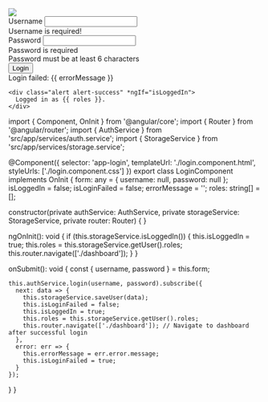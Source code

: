 <div class="col-md-12">
  <div class="card card-container">
    <img
      id="profile-img"
      src="//ssl.gstatic.com/accounts/ui/avatar_2x.png"
      class="profile-img-card"
    />
    <form
      *ngIf="!isLoggedIn"
      name="form"
      (ngSubmit)="f.form.valid && onSubmit()"
      #f="ngForm"
      novalidate
    >
      <div class="form-group">
        <label for="username">Username</label>
        <input
          type="text"
          class="form-control"
          name="username"
          [(ngModel)]="form.username"
          required
          #username="ngModel"
          [ngClass]="{ 'is-invalid': f.submitted && username.errors }"
        />
        <div *ngIf="username.errors && f.submitted" class="invalid-feedback">
          Username is required!
        </div>
      </div>
      <div class="form-group">
        <label for="password">Password</label>
        <input
          type="password"
          class="form-control"
          name="password"
          [(ngModel)]="form.password"
          required
          minlength="6"
          #password="ngModel"
          [ngClass]="{ 'is-invalid': f.submitted && password.errors }"
        />
        <div *ngIf="password.errors && f.submitted" class="invalid-feedback">
          <div *ngIf="password.errors['required']">Password is required</div>
          <div *ngIf="password.errors['minlength']">
            Password must be at least 6 characters
          </div>
        </div>
      </div>
      <div class="form-group">
        <button class="btn btn-primary btn-block">
          Login
        </button>
      </div>
      <div class="form-group">
        <div *ngIf="f.submitted && isLoginFailed" class="alert alert-danger" role="alert">
          Login failed: {{ errorMessage }}
        </div>
      </div>
    </form>

    <div class="alert alert-success" *ngIf="isLoggedIn">
      Logged in as {{ roles }}.
    </div>
  </div>
</div>





import { Component, OnInit } from '@angular/core';
import { Router } from '@angular/router';
import { AuthService } from 'src/app/services/auth.service';
import { StorageService } from 'src/app/services/storage.service';

@Component({
  selector: 'app-login',
  templateUrl: './login.component.html',
  styleUrls: ['./login.component.css']
})
export class LoginComponent implements OnInit {
  form: any = {
    username: null,
    password: null
  };
  isLoggedIn = false;
  isLoginFailed = false;
  errorMessage = '';
  roles: string[] = [];

  constructor(private authService: AuthService, private storageService: StorageService, private router: Router) { }

  ngOnInit(): void {
    if (this.storageService.isLoggedIn()) {
      this.isLoggedIn = true;
      this.roles = this.storageService.getUser().roles;
      this.router.navigate(['./dashboard']);
    }
  }

  onSubmit(): void {
    const { username, password } = this.form;

    this.authService.login(username, password).subscribe({
      next: data => {
        this.storageService.saveUser(data);
        this.isLoginFailed = false;
        this.isLoggedIn = true;
        this.roles = this.storageService.getUser().roles;
        this.router.navigate(['./dashboard']); // Navigate to dashboard after successful login
      },
      error: err => {
        this.errorMessage = err.error.message;
        this.isLoginFailed = true;
      }
    });
  }
}
